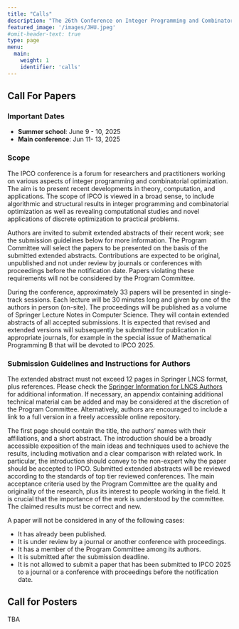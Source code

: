 ```yaml
---
title: "Calls"
description: "The 26th Conference on Integer Programming and Combinatorial Optimization"
featured_image: '/images/JHU.jpeg'
#omit-header-text: true
type: page
menu:
  main:
    weight: 1
    identifier: 'calls'
---
```


## Call For Papers
### Important Dates
- **Summer school**: June 9 - 10, 2025
- **Main conference**: Jun 11- 13, 2025

### Scope
The IPCO conference is a forum for researchers and practitioners working on various aspects of integer programming and combinatorial optimization. The aim is to present recent developments in theory, computation, and applications. The scope of IPCO is viewed in a broad sense, to include algorithmic and structural results in integer programming and combinatorial optimization as well as revealing computational studies and novel applications of discrete optimization to practical problems.

Authors are invited to submit extended abstracts of their recent work; see the submission guidelines below for more information. The Program Committee will select the papers to be presented on the basis of the submitted extended abstracts. Contributions are expected to be original, unpublished and not under review by journals or conferences with proceedings before the notification date. Papers violating these requirements will not be considered by the Program Committee.

During the conference, approximately 33 papers will be presented in single-track sessions. Each lecture will be 30 minutes long and given by one of the authors in person (on-site). The proceedings will be published as a volume of Springer Lecture Notes in Computer Science. They will contain extended abstracts of all accepted submissions. It is expected that revised and extended versions will subsequently be submitted for publication in appropriate journals, for example in the special issue of Mathematical Programming B that will be devoted to IPCO 2025.

### Submission Guidelines and Instructions for Authors
The extended abstract must not exceed 12 pages in Springer LNCS format, plus references. Please check the [Springer Information for LNCS Authors](https://www.springer.com/gp/computer-science/lncs/conference-proceedings-guidelines) for additional information. If necessary, an appendix containing additional technical material can be added and may be considered at the discretion of the Program Committee. Alternatively, authors are encouraged to include a link to a full version in a freely accessible online repository.

The first page should contain the title, the authors’ names with their affiliations, and a short abstract. The introduction should be a broadly accessible exposition of the main ideas and techniques used to achieve the results, including motivation and a clear comparison with related work. In particular, the introduction should convey to the non-expert why the paper should be accepted to IPCO. Submitted extended abstracts will be reviewed according to the standards of top tier reviewed conferences. The main acceptance criteria used by the Program Committee are the quality and originality of the research, plus its interest to people working in the field. It is crucial that the importance of the work is understood by the committee. The claimed results must be correct and new.

A paper will not be considered in any of the following cases:

- It has already been published.
- It is under review by a journal or another conference with proceedings.
- It has a member of the Program Committee among its authors.
- It is submitted after the submission deadline.
- It is not allowed to submit a paper that has been submitted to IPCO 2025 to a journal or a conference with proceedings before the notification date.

## Call for Posters
TBA
